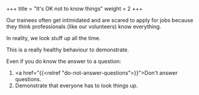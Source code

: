 +++
title = "It's OK not to know things"
weight = 2
+++

Our trainees often get intimidated and are scared to apply for jobs because they think professionals (like our volunteers) know everything.

In reality, we look stuff up all the time.

This is a really healthy behaviour to demonstrate.

Even if you do know the answer to a question:
1. <a href="{{<relref "do-not-answer-questions">}}">Don't answer questions</a>.
2. Demonstrate that everyone has to look things up.
